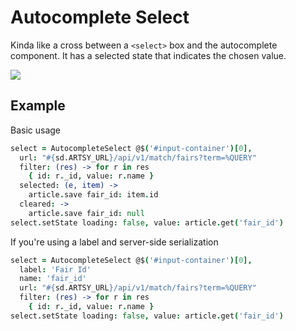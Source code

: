 # Autocomplete Select

Kinda like a cross between a `<select>` box and the autocomplete component. It has a selected state that indicates the chosen value.

![](https://s3.amazonaws.com/f.cl.ly/items/222m2M2e2h1e250q3I0E/Image%202015-01-29%20at%204.06.08%20PM.png)

## Example

Basic usage

````coffeescript
select = AutocompleteSelect @$('#input-container')[0],
  url: "#{sd.ARTSY_URL}/api/v1/match/fairs?term=%QUERY"
  filter: (res) -> for r in res
    { id: r._id, value: r.name }
  selected: (e, item) ->
    article.save fair_id: item.id
  cleared: ->
    article.save fair_id: null
select.setState loading: false, value: article.get('fair_id')
````

If you're using a label and server-side serialization

````coffeescript
select = AutocompleteSelect @$('#input-container')[0],
  label: 'Fair Id'
  name: 'fair_id'
  url: "#{sd.ARTSY_URL}/api/v1/match/fairs?term=%QUERY"
  filter: (res) -> for r in res
    { id: r._id, value: r.name }
select.setState loading: false, value: article.get('fair_id')
````
